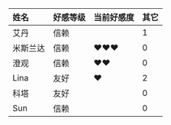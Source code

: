 |姓名|好感等级|当前好感度|其它|
|:-|:-|:-|:-|
|艾丹|信赖||1|
|米斯兰达|信赖|❤❤❤|0|
|澄观|信赖|❤❤|0|
|Lina|友好|❤|2|
|科塔|友好||0|
|Sun|信赖||0|
